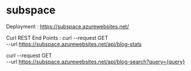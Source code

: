 # subspace
Deployment : https://subspace.azurewebsites.net/

Curl REST End Points : 
curl --request GET \
  --url https://subspace.azurewebsites.net/api/blog-stats

curl --request GET \
  --url https://subspace.azurewebsites.net/api/blog-search?query={query}
